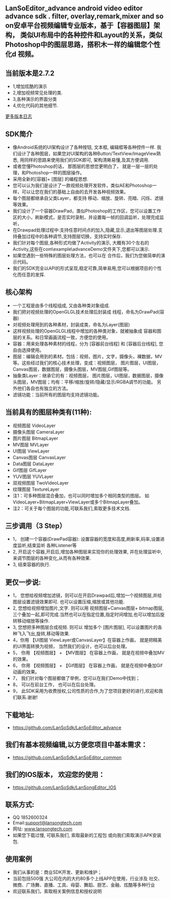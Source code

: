 ## LanSoEditor_advance android  video editor  advance sdk . filter, overlay,remark,mixer and so on安卓平台视频编辑专业版本，基于【容器图层】架构， 类似UI布局中的各种控件和Layout的关系，类似Photoshop中的图层思路，搭积木一样的编辑您个性化d 视频。

## 当前版本是2.7.2
*	1,增加炫酷的演示
* 2,增加视频常见处理的类.
* 3,各种演示的界面分类
* 4,优化代码的其他细节.

[更多版本日志](https://github.com/LanSoSdk/LanSoEditor_advance/blob/master/%E7%89%88%E6%9C%AC%E8%AF%B4%E6%98%8E.md)

## SDK简介
* 像Android系统的UI架构设计了各种按钮, 文本框, 编辑框等各种控件一样. 我们设计了各种图层，如果您对UI架构的各种Button/TextView/ImageView熟悉, 用同样的思路来使用我们的SDK即可, 架构清晰易懂,及其方便调用.
*  或者您懂Photoshop的话， 那图层的思想您更明白了， 就是一层一层的处理，和Photoshop一样的图层操作。
*  采用全新的[容器]+ [图层] 的编程思想.
*  您可以认为我们是设计了一款视频处理开发软件，类似AE和Photoshop一样，可以让您在我们的基础上自由的去开发各种视频效果。
*  每个图层都继承自父类Layer，都支持 移动、缩放、旋转、亮暗、闪烁、滤镜等效果。
*  我们设计了一个容器DrawPad，类似Photoshop的工作区，您可以设置工作区的大小，刷新模式，是否实时录制，并设置每一帧的回调监听，处理完成监听，
*  在Drawpad处理过程中:支持任意时间点的加入,隐藏,显示,退出等图层处理.支持叠加过程中的各种调节,支持图层切换，支持实时保存.
*  我们针对每个图层,各种形式均做了Activity的演示, 大概有30个左右的Activity,这些在com\example\advanceDemo文件夹下,您都可以演示.
*  如果您遇到一些特殊的图层处理方法，也可以在 合作后，我们为您做简单的演示代码。 
*  我们的SDK完全以API的形式呈现,稳定可靠,简单易用,您可以根据项目的个性化而任意的发挥.


## 核心架构
*   一个工程是由多个线程组成, 又由各种类对象组成. 
*   我们把对视频处理的OpenGLGL技术处理后封装成 线程，命名为DrawPad(容器)
*   对视频处理用到的各种素材，封装成类，命名为Layer(图层)
*   这样视频处理的OpenGLGL线程中增加的各种类对象，就被抽象成 容器和图层的关系。和日常画画流程一致，方便您的使用。
*   容器：用来处理各种素材的线程，分为 [容器前台线程] 和 [容器后台线程], 您自由选择使用。
*   图层：编辑会用到的素材。包括：视频，图片，文字，摄像头，裸数据，MV等。这些经过我们的核心技术处理，变成：视频图层， 		图片图层，UI图层，Canvas图层，数据图层，摄像头图层，MV图层,Gif图层等。
*   抽象类Layer：继承它的有：视频图层， 图片图层，UI图层，数据图层，摄像头图层，MV图层；均有：平移/缩放/旋转/隐藏/显示/RGBA调节的功能。
		另外他们各自也有独立的方法。
*   滤镜功能：当前所有的图层均支持滤镜功能。

## 当前具有的图层种类有(11种):
*  视频图层     VideoLayer
*  摄像头图层   CameraLayer
*  图片图层     BitmapLayer
*  MV图层       MVLayer
*  UI图层       ViewLayer
*  Canvas图层   CanvasLayer
*  Data图层     DataLayer
*  Gif图层      GifLayer
*  YUV图层      YUVLayer
*  双视频图层   TwoVideoLayer
*  纹理图层     TextureLayer
*  注1：可多种图层混合叠加，也可以同时增加多个相同类型的图层。 如VideoLayer+BitmapLayer+ViewLayer或多个BitmapLayer叠加。
*  注2：可关于每个图层的功能,可联系我们,索取更多技术文档.
			
## 三步调用（3 Step）
*	1， 创建一个容器(DrawPad容器):  设置容器的宽度和高度,刷新率,码率,设置进度监听,结束监听 各种Listener等
* 2,  开启这个容器,开启后,增加各种图层来实现你的处理效果, 并在处理监听中,来调节图层的各种变化,从而有各种效果.
* 3,  结束容器的执行.
   

## 更仅一步说:
*	1， 您想给视频增加滤镜，则可以在开启Drawpad后,增加一个视频图层,并给图层设置滤镜效果即可. 也可以设置压缩,缩放或其他功能.
* 2,  您想给视频增加图片,文字. 则可以用 视频图层+Canvas图层+ bitmap图层,三个叠加一起,即可完成.当然也可以在指定位置,指定时间增加,也可以增加后旋转移动缩放等操作.
* 3, 您想把多种图层合成视频. 则可以 增加多个 [图片图层], 可以设置图片的各种飞入飞出,旋转,移动等效果.
*	4，你用 【UI图层  ViewLayer或CanvasLayer】在容器上作画， 就是把精美的UI界面转换为视频， 当然我们的设计，也可以后台处理。
* 5， 你用  【视频图层】 + 【MV图层】 在容器上作画， 就是在视频中叠加MV的效果。
* 6， 你用  【视频图层】 + 【Gif图层】 在容器上作画， 就是在视频中叠加Gif动画的效果。
* 7， 我们针对每个图层都做了举例，您可以在我们Demo中找到；
* 8， 可以在前台工作， 也可以在后台处理。
* 9， 此SDK采用为收费授权,公司性质的合作,为了您项目更好的进行,欢迎和我们联系.谢谢!


## 下载地址: 
*  https://github.com/LanSoSdk/LanSoEditor_advance

## 我们有基本视频编辑,以方便您项目中基本需求：
*	https://github.com/LanSoSdk/LanSoEditor_common

## 我们的IOS版本， 欢迎您的使用：
*	https://github.com/LanSoSdk/LanSongEditor_IOS

## 联系方式:
*   QQ 1852600324 
*   Email:support@lansongtech.com
*   网址: www.lansongtech.com
*  如果您下载过慢, 可联系我们, 索取最新的工程包 或向我们索取演示APK安装包.

## 使用案例
*   我们从事的是：商业SDK开发、更新和维护；
*   当前包括500强 大公司在内的大约80多个上线APP在使用，行业涉及 社交、微商、广场舞、直播、工具、母婴、舞蹈、厨艺、金融、炫酷等多种行业
*   欢迎联系我们，索取相关案例信息和授权说明
